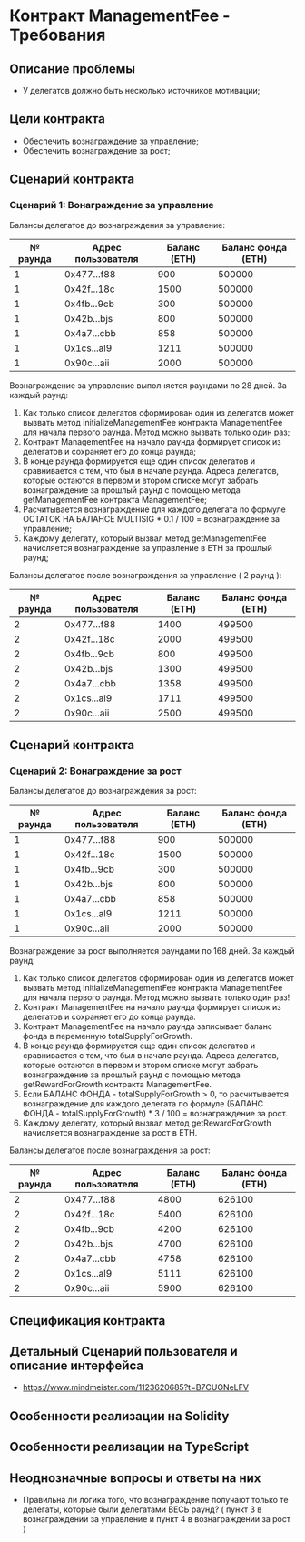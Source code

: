 # Контракт ManagementFee - Требования

## Описание проблемы
- У делегатов должно быть несколько источников мотивации;

## Цели контракта
- Обеспечить вознаграждение за управление;
- Обеспечить вознаграждение за рост;

## Сценарий контракта
### Сценарий 1: Вонаграждение за управление

Балансы делегатов до вознаграждения за управление:

| № раунда | Адрес пользователя | Баланс (ETH) | Баланс фонда (ETH) |
| ------ | ---------- | --------------- | ------- |
| 1 | 0x477...f88 | 900 | 500000 |
| 1 | 0x42f...18c | 1500 | 500000 |
| 1 | 0x4fb...9cb | 300 | 500000 |
| 1 | 0x42b...bjs | 800 | 500000 |
| 1 | 0x4a7...cbb | 858 | 500000 |
| 1 | 0x1cs...al9 | 1211 | 500000 |
| 1 | 0x90c...aii | 2000 | 500000 |

Вознаграждение за управление выполняется раундами по 28 дней. За каждый раунд:

1. Как только список делегатов сформирован один из делегатов может вызвать метод initializeManagementFee контракта ManagementFee для начала первого раунда. Метод можно вызвать только один раз;
2. Контракт ManagementFee на начало раунда формирует список из делегатов и сохраняет его до конца раунда;
3. В конце раунда формируется еще один список делегатов и сравнивается с тем, что был в начале раунда. Адреса делегатов, которые остаются в первом и втором списке могут забрать вознаграждение за прошлый раунд с помощью метода getManagementFee контракта ManagementFee;
4. Расчитывается вознаграждение для каждого делегата по формуле ОСТАТОК НА БАЛАНСЕ MULTISIG * 0.1 / 100 = вознаграждение за управление;
5. Каждому делегату, который вызвал метод getManagementFee начисляется вознаграждение за управление в ETH за прошлый раунд;

Балансы делегатов после вознаграждения за управление ( 2 раунд ):

| № раунда | Адрес пользователя | Баланс (ETH) | Баланс фонда (ETH) |
| ------ | ---------- | --------------- | ------- |
| 2 | 0x477...f88 | 1400 | 499500 |
| 2 | 0x42f...18c | 2000 | 499500 |
| 2 | 0x4fb...9cb | 800 | 499500 |
| 2 | 0x42b...bjs | 1300 | 499500 |
| 2 | 0x4a7...cbb | 1358 | 499500 |
| 2 | 0x1cs...al9 | 1711 | 499500 |
| 2 | 0x90c...aii | 2500 | 499500 |

## Сценарий контракта
### Сценарий 2: Вонаграждение за рост

Балансы делегатов до вознаграждения за рост:

| № раунда | Адрес пользователя | Баланс (ETH) | Баланс фонда (ETH) |
| ------ | ---------- | --------------- | ------- |
| 1 | 0x477...f88 | 900 | 500000 |
| 1 | 0x42f...18c | 1500 | 500000 |
| 1 | 0x4fb...9cb | 300 | 500000 |
| 1 | 0x42b...bjs | 800 | 500000 |
| 1 | 0x4a7...cbb | 858 | 500000 |
| 1 | 0x1cs...al9 | 1211 | 500000 |
| 1 | 0x90c...aii | 2000 | 500000 |

Вознаграждение за рост выполняется раундами по 168 дней. За каждый раунд:

1. Как только список делегатов сформирован один из делегатов может вызвать метод initializeManagementFee контракта ManagementFee для начала первого раунда. Метод можно вызвать только один раз!
2. Контракт ManagementFee на начало раунда формирует список из делегатов и сохраняет его до конца раунда.
3. Контракт ManagementFee на начало раунда записывает баланс фонда в переменную totalSupplyForGrowth.
4. В конце раунда формируется еще один список делегатов и сравнивается с тем, что был в начале раунда. Адреса делегатов, которые остаются в первом и втором списке могут забрать вознаграждение за прошлый раунд с помощью метода getRewardForGrowth контракта ManagementFee.
5. Если БАЛАНС ФОНДА - totalSupplyForGrowth > 0, то расчитывается вознаграждение для каждого делегата по формуле (БАЛАНС ФОНДА - totalSupplyForGrowth) * 3 / 100 = вознаграждение за рост.
6. Каждому делегату, который вызвал метод getRewardForGrowth начисляется вознаграждение за рост в ETH.

Балансы делегатов после вознаграждения за рост:

| № раунда | Адрес пользователя | Баланс (ETH) | Баланс фонда (ETH) |
| ------ | ---------- | --------------- | ------- |
| 2 | 0x477...f88 | 4800 | 626100 |
| 2 | 0x42f...18c | 5400 | 626100 |
| 2 | 0x4fb...9cb | 4200 | 626100 |
| 2 | 0x42b...bjs | 4700 | 626100 |
| 2 | 0x4a7...cbb | 4758 | 626100 |
| 2 | 0x1cs...al9 | 5111 | 626100 |
| 2 | 0x90c...aii | 5900 | 626100 |

## Спецификация контракта

## Детальный Сценарий пользователя и описание интерфейса

- https://www.mindmeister.com/1123620685?t=B7CUONeLFV


## Особенности реализации на Solidity

## Особенности реализации на TypeScript

## Неоднозначные вопросы и ответы на них
- Правильна ли логика того, что вознаграждение получают только те делегаты, которые были делегатами ВЕСЬ раунд? ( пункт 3 в вознаграждении за управление и пункт 4 в вознаграждении за рост )

